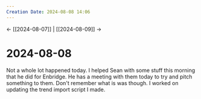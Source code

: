 ```yaml
---
Creation Date: 2024-08-08 14:06
---
```


<- [[2024-08-07]] | [[2024-08-09]]  ->

# 2024-08-08
Not a whole lot happened today. I helped Sean with some stuff this morning that he did for Enbridge. He has a meeting with them today to try and pitch something to them. Don't remember what is was though. I worked on updating the trend import script I made. 